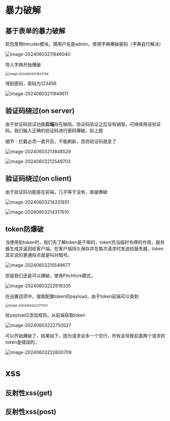 # 暴力破解

## 基于表单的暴力破解

抓包使用Intruder模块，猜用户名是admin，使用字典爆破密码（字典自行解决）

![image-20240603211646040](image/image-20240603211646040.png)

导入字典开始爆破

<img src="image/image-20240603211823758.png" alt="image-20240603211823758" style="zoom:67%;" />

得到密码，密码为123456

![image-20240603211949611](image/image-20240603211949611.png)

## 验证码绕过(on server)

由于验证码验证功能**后端**存在缺陷，验证码验证之后没有销毁，可继续用该验证码。我们输入正确的验证码进行密码爆破，如上题

细节：拦截必须一直开启，不能刷新，否则验证码就变了

![image-20240603213848529](image/image-20240603213848529.png)

![image-20240603212549703](image/image-20240603212549703.png)

## 验证码绕过(on client)

由于验证码功能是在前端，几乎等于没有，直接爆破

![image-20240603214331851](image/image-20240603214331851.png)

![image-20240603214317610](image/image-20240603214317610.png)

## token防爆破

当使用到token时，我们先了解token是干嘛的，token充当临时令牌的作用，服务器生成并返回给客户端，在客户端持久保存并在每次请求时发送给服务器，token其实说的更通俗点就是叫对暗号。

![image-20240603215549677](image/image-20240603215549677.png)

但是我们还是可以爆破，使用Pitchfork模式，

![image-20240603222619335](image/image-20240603222619335.png)

在设置选项中，提取配置token的payload，由于token前端可以查到

<img src="image/image-20240603222717011.png" alt="image-20240603222717011" style="zoom:67%;" />

给payload2添加规则，从前端获取token

![image-20240603222750527](image/image-20240603222750527.png)

可以开始爆破了，结果如下，因为请求会多一个空行，所有会导致前面两个请求的token是错误的，

![image-20240603222600708](image/image-20240603222600708.png)

# xss

## 反射性xss(get)



## 反射性xss(post)